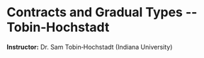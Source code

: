 # Contracts and Gradual Types -- Tobin‑Hochstadt

**Instructor:** Dr. Sam Tobin‑Hochstadt (Indiana University)

